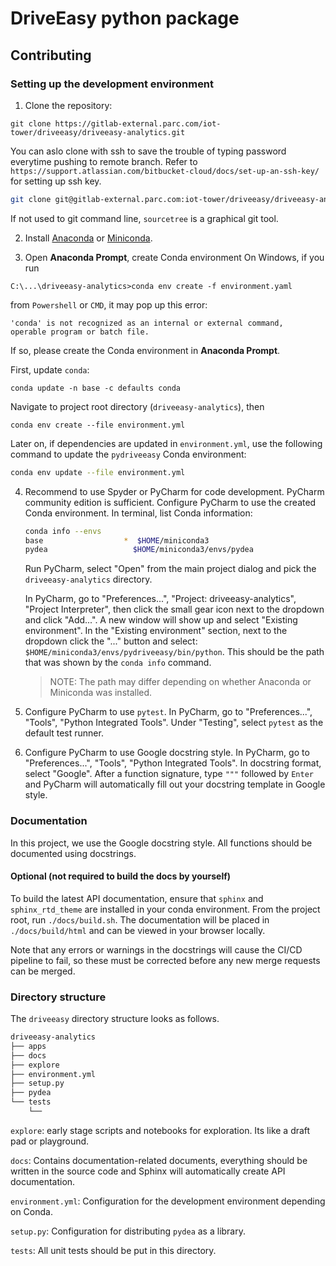 # DriveEasy python package

## Contributing

### Setting up the development environment
1. Clone the repository:
```
git clone https://gitlab-external.parc.com/iot-tower/driveeasy/driveeasy-analytics.git
```

You can aslo clone with ssh to save the trouble of typing password everytime pushing to remote branch.
Refer to `https://support.atlassian.com/bitbucket-cloud/docs/set-up-an-ssh-key/` for setting up ssh key.
   ```bash
git clone git@gitlab-external.parc.com:iot-tower/driveeasy/driveeasy-analytics.git
   ```
If not used to git command line, `sourcetree` is a graphical git tool.

2. Install [Anaconda](https://docs.anaconda.com/anaconda/install/) or [Miniconda](https://docs.conda.io/projects/continuumio-conda/en/latest/user-guide/install/index.html).

3. Open **Anaconda Prompt**, create Conda environment
On Windows, if you run 
```
C:\...\driveeasy-analytics>conda env create -f environment.yaml
```
from `Powershell` or `CMD`, it may pop up this error:
```
'conda' is not recognized as an internal or external command,
operable program or batch file.
```
If so, please create the Conda environment in **Anaconda Prompt**.

First, update `conda`:
```
conda update -n base -c defaults conda
```
Navigate to project root directory (`driveeasy-analytics`), then
```
conda env create --file environment.yml
```
Later on, if dependencies are updated in `environment.yml`, use the following command to update the `pydriveeasy` Conda environment:
   ```bash
   conda env update --file environment.yml
   ```

4. Recommend to use Spyder or PyCharm for code development. PyCharm community edition is sufficient. 
Configure PyCharm to use the created Conda environment. In terminal, list Conda information:
   ```bash
   conda info --envs
   base                  *  $HOME/miniconda3
   pydea                   $HOME/miniconda3/envs/pydea
   ```
   
   Run PyCharm, select "Open" from the main project dialog and pick the `driveeasy-analytics`  directory.
   
   In PyCharm, go to "Preferences...", "Project: driveeasy-analytics", "Project Interpreter", then click the small gear icon next to the dropdown and click "Add...". A new window will show up and select "Existing environment". In the "Existing environment" section, next to the dropdown click the "..." button and select: `$HOME/miniconda3/envs/pydriveeasy/bin/python`. This should be the path that was shown by the `conda info` command.

   > NOTE: The path may differ depending on whether Anaconda or Miniconda was installed.

5. Configure PyCharm to use `pytest`. In PyCharm, go to "Preferences...", "Tools", "Python Integrated Tools". Under "Testing", select `pytest` as the default test runner. 

6. Configure PyCharm to use Google docstring style. In PyCharm, go to "Preferences...", "Tools", "Python Integrated Tools". In docstring format, select "Google". After a function signature, type `"""` followed by `Enter` and PyCharm will automatically fill out your docstring template in Google style.

### Documentation 

In this project, we use the Google docstring style. All functions should be documented using docstrings.

#### Optional (not required to build the docs by yourself)
To build the latest API documentation, ensure that `sphinx` and `sphinx_rtd_theme` are installed in your conda environment.
From the project root, run `./docs/build.sh`. The documentation will be placed in `./docs/build/html` and can be viewed in your browser locally.

Note that any errors or warnings in the docstrings will cause the CI/CD pipeline to fail, so these must be corrected before any new merge requests can be merged.

### Directory structure

The `driveeasy` directory structure looks as follows.
```bash
driveeasy-analytics
├── apps
├── docs
├── explore
├── environment.yml
├── setup.py
├── pydea
└── tests
    └── 
```
`explore`: early stage scripts and notebooks for exploration. Its like a draft pad or playground. 

`docs`: Contains documentation-related documents, everything should be written in the source code and Sphinx will automatically create API documentation.

`environment.yml`: Configuration for the development environment depending on Conda.

`setup.py`: Configuration for distributing `pydea` as a library.

`tests`: All unit tests should be put in this directory.

